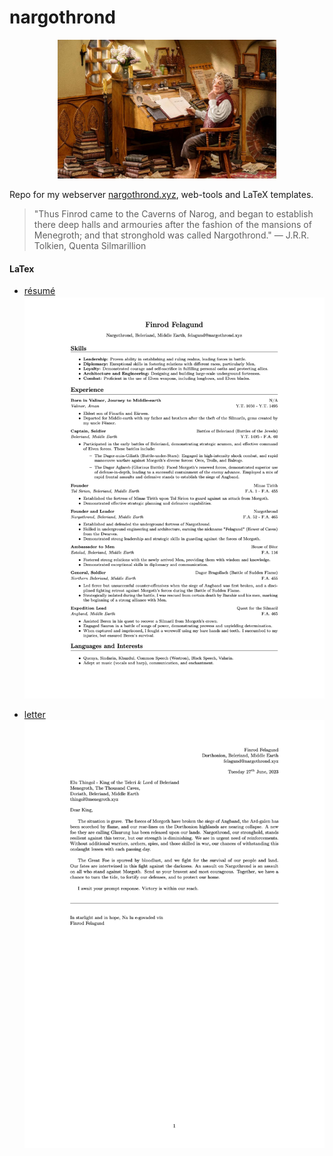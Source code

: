 # nargothrond
<p align="center">
  <img src="img/bag-end.jpeg" width="350" alt="Bilbo at his Bag End study">
</p>

Repo for my webserver [nargothrond.xyz](https://nargothrond.xyz/), web-tools and LaTeX templates.

> "Thus Finrod came to the Caverns of Narog, and began to establish there deep halls and armouries after the fashion of the mansions of Menegroth; and that stronghold was called Nargothrond."
> ― J.R.R. Tolkien, Quenta Silmarillion

#### LaTex
- [résumé](latex/resume.tex)
![résumé](img/resume.png)

- [letter](latex/letter.tex)
![letter](img/letter.png)
